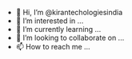 - 👋 Hi, I’m @kirantechologiesindia
- 👀 I’m interested in ...
- 🌱 I’m currently learning ...
- 💞️ I’m looking to collaborate on ...
- 📫 How to reach me ...

<!---
kirantechologiesindia/kirantechologiesindia is a ✨ special ✨ repository because its `README.md` (this file) appears on your GitHub profile.
You can click the Preview link to take a look at your changes.
--->
